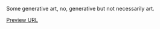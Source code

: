 

Some generative art, no, generative but not necessarily art.

[Preview URL](https://gen.olcchi.me)